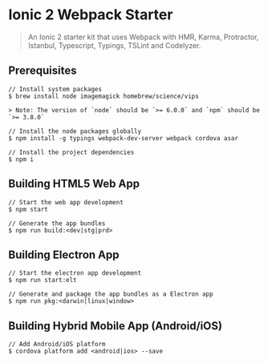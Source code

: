 # Ionic 2 Webpack Starter

> An Ionic 2 starter kit that uses Webpack with HMR, Karma, Protractor, Istanbul, Typescript, Typings, TSLint and Codelyzer.

## Prerequisites
```
// Install system packages
$ brew install node imagemagick homebrew/science/vips

> Note: The version of `node` should be `>= 6.0.0` and `npm` should be `>= 3.8.0`

// Install the node packages globally
$ npm install -g typings webpack-dev-server webpack cordova asar

// Install the project dependencies
$ npm i
```

## Building HTML5 Web App
```
// Start the web app development
$ npm start

// Generate the app bundles
$ npm run build:<dev|stg|prd>
```

## Building Electron App
```
// Start the electron app development
$ npm run start:elt

// Generate and package the app bundles as a Electron app
$ npm run pkg:<darwin|linux|window>
```

## Building Hybrid Mobile App (Android/iOS)
```
// Add Android/iOS platform
$ cordova platform add <android|ios> --save
```